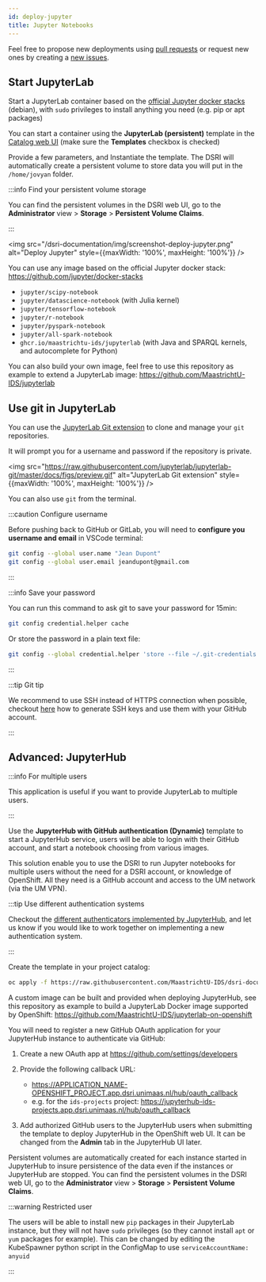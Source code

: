 ```yaml
---
id: deploy-jupyter
title: Jupyter Notebooks
---
```


Feel free to propose new deployments using [pull requests](https://github.com/MaastrichtU-IDS/dsri-documentation/pulls) or request new ones by creating a [new issues](https://github.com/MaastrichtU-IDS/dsri-documentation/issues).


## Start JupyterLab

Start a JupyterLab container based on the [official Jupyter docker stacks](https://github.com/jupyter/docker-stacks) (debian), with `sudo` privileges to install anything you need (e.g. pip or apt packages)

You can start a container using the **JupyterLab (persistent)** template in the [Catalog web UI](https://console-openshift-console.apps.dsri2.unimaas.nl/console/catalog) (make sure the **Templates** checkbox is checked)

Provide a few parameters, and Instantiate the template. The DSRI will automatically create a persistent volume to store data you will put in the `/home/jovyan` folder. 

:::info Find your persistent volume storage

You can find the persistent volumes in the DSRI web UI, go to the **Administrator** view > **Storage** > **Persistent Volume Claims**.

:::

<img src="/dsri-documentation/img/screenshot-deploy-jupyter.png" alt="Deploy Jupyter" style={{maxWidth: '100%', maxHeight: '100%'}} />

You can use any image based on the official Jupyter docker stack: https://github.com/jupyter/docker-stacks

* `jupyter/scipy-notebook`
* `jupyter/datascience-notebook` (with Julia kernel)
* `jupyter/tensorflow-notebook`
* `jupyter/r-notebook`
* `jupyter/pyspark-notebook`
* `jupyter/all-spark-notebook`
* `ghcr.io/maastrichtu-ids/jupyterlab` (with Java and SPARQL kernels, and autocomplete for Python)

You can also build your own image, feel free to use this repository as example to extend a JupyterLab image: https://github.com/MaastrichtU-IDS/jupyterlab

## Use git in JupyterLab

You can use the [JupyterLab Git extension](https://github.com/jupyterlab/jupyterlab-git) to clone and manage your `git` repositories.

It will prompt you for a username and password if the repository is private.

<img src="https://raw.githubusercontent.com/jupyterlab/jupyterlab-git/master/docs/figs/preview.gif" alt="JupyterLab Git extension" style={{maxWidth: '100%', maxHeight: '100%'}} />

You can also use `git` from the terminal.

:::caution Configure username

Before pushing back to GitHub or GitLab, you will need to **configure you username and email** in VSCode terminal:

```bash
git config --global user.name "Jean Dupont"
git config --global user.email jeandupont@gmail.com
```

:::

:::info Save your password

You can run this command to ask git to save your password for 15min:

```bash
git config credential.helper cache
```

Or store the password in a plain text file:

```bash
git config --global credential.helper 'store --file ~/.git-credentials'
```

:::

:::tip Git tip

We recommend to use SSH instead of HTTPS connection when possible, checkout [here](https://docs.github.com/en/free-pro-team@latest/github/authenticating-to-github/generating-a-new-ssh-key-and-adding-it-to-the-ssh-agent) how to generate SSH keys and use them with your GitHub account.

:::


## Advanced: JupyterHub

:::info For multiple users

This application is useful if you want to provide JupyterLab to multiple users.

:::

Use the **JupyterHub with GitHub authentication (Dynamic)** template to start a JupyterHub service, users will be able to login with their GitHub account, and start a notebook choosing from various images.

This solution enable you to use the DSRI to run Jupyter notebooks for multiple users without the need for a DSRI account, or knowledge of OpenShift. All they need is a GitHub account and access to the UM network (via the UM VPN).

:::tip Use different authentication systems

Checkout the [different authenticators implemented by JupyterHub](https://jupyterhub.readthedocs.io/en/stable/reference/authenticators.html), and let us know if you would like to work together on implementing a new authentication system.

:::

Create the template in your project catalog:

```bash
oc apply -f https://raw.githubusercontent.com/MaastrichtU-IDS/dsri-documentation/master/applications/templates/restricted/template-jupyterhub-github-auth.yml
```

A custom image can be built and provided when deploying JupyterHub, see this repository as example to build a JupyterLab Docker image supported by OpenShift: https://github.com/MaastrichtU-IDS/jupyterlab-on-openshift

You will need to register a new GitHub OAuth application for your JupyterHub instance to authenticate via GitHub:

1. Create a new OAuth app at https://github.com/settings/developers

2. Provide the following callback URL:
    * https://APPLICATION_NAME-OPENSHIFT_PROJECT.app.dsri.unimaas.nl/hub/oauth_callback
    * e.g. for the `ids-projects` project: https://jupyterhub-ids-projects.app.dsri.unimaas.nl/hub/oauth_callback

3. Add authorized GitHub users to the JupyterHub users when submitting the template to deploy JupyterHub in the OpenShift web UI. It can be changed from the **Admin** tab in the JupyterHub UI later.

Persistent volumes are automatically created for each instance started in JupyterHub to insure persistence of the data even if the instances or JupyterHub are stopped. You can find the persistent volumes in the DSRI web UI, go to the **Administrator** view > **Storage** > **Persistent Volume Claims**.

:::warning Restricted user

The users will be able to install new `pip` packages in their JupyterLab instance, but they will not have `sudo` privileges (so they cannot install `apt` or `yum` packages for example). This can be changed by editing the KubeSpawner python script in the ConfigMap to use `serviceAccountName: anyuid`

:::
